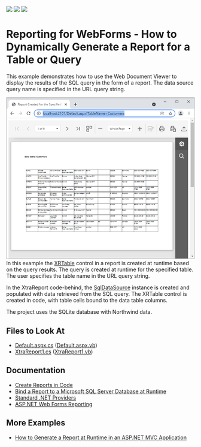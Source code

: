 <!-- default badges list -->
![](https://img.shields.io/endpoint?url=https://codecentral.devexpress.com/api/v1/VersionRange/128600472/21.2.3%2B)
[![](https://img.shields.io/badge/Open_in_DevExpress_Support_Center-FF7200?style=flat-square&logo=DevExpress&logoColor=white)](https://supportcenter.devexpress.com/ticket/details/E889)
[![](https://img.shields.io/badge/📖_How_to_use_DevExpress_Examples-e9f6fc?style=flat-square)](https://docs.devexpress.com/GeneralInformation/403183)
<!-- default badges end -->
# Reporting for WebForms - How to Dynamically Generate a Report for a Table or Query

This example demonstrates how to use the Web Document Viewer to display the results of the SQL query in the form of a report. The data source query name is specified in the URL query string.

![Web Forms - a Report Generated for a Query](Images/screenshot.png)
In this example the [XRTable](https://docs.devexpress.com/XtraReports/DevExpress.XtraReports.UI.XRTable) control in a report is created at runtime based on the query results. The query is created at runtime for the specified table. The user specifies the table name in the URL query string. 

In the XtraReport code-behind, the [SqlDataSource](https://docs.devexpress.com/CoreLibraries/DevExpress.DataAccess.Sql.SqlDataSource) instance is created and populated with data retrieved from the SQL query. The XRTable control is created in code, with table cells bound to the data table columns.

The project uses the SQLite database with Northwind data.

<!-- default file list -->

## Files to Look At

- [Default.aspx.cs](CS/WebSite/Default.aspx.cs) ([Default.aspx.vb](VB/WebSite/Default.aspx.vb))
- [XtraReport1.cs](CS/WebSite/App_Code/XtraReport1.cs) ([XtraReport1.vb](VB/WebSite/App_Code/XtraReport1.vb))

<!-- default file list end -->

## Documentation

- [Create Reports in Code](https://docs.devexpress.com/XtraReports/115726/detailed-guide-to-devexpress-reporting/reporting-api/create-reports-in-code)
- [Bind a Report to a Microsoft SQL Server Database at Runtime](https://docs.devexpress.com/XtraReports/4793/detailed-guide-to-devexpress-reporting/bind-reports-to-data/sql-database/bind-a-report-to-a-microsoft-sql-server-database-runtime-sample)
- [Standard .NET Providers](https://docs.devexpress.com/XtraReports/1181/detailed-guide-to-devexpress-reporting/bind-reports-to-data/standard-net-data-providers)
- [ASP.NET Web Forms Reporting](https://docs.devexpress.com/XtraReports/400245/web-reporting/asp-net-webforms-reporting)

## More Examples

- [How to Generate a Report at Runtime in an ASP.NET MVC Application](https://github.com/DevExpress-Examples/reporting-create-report-at-runtime-aspnet-mvc)


